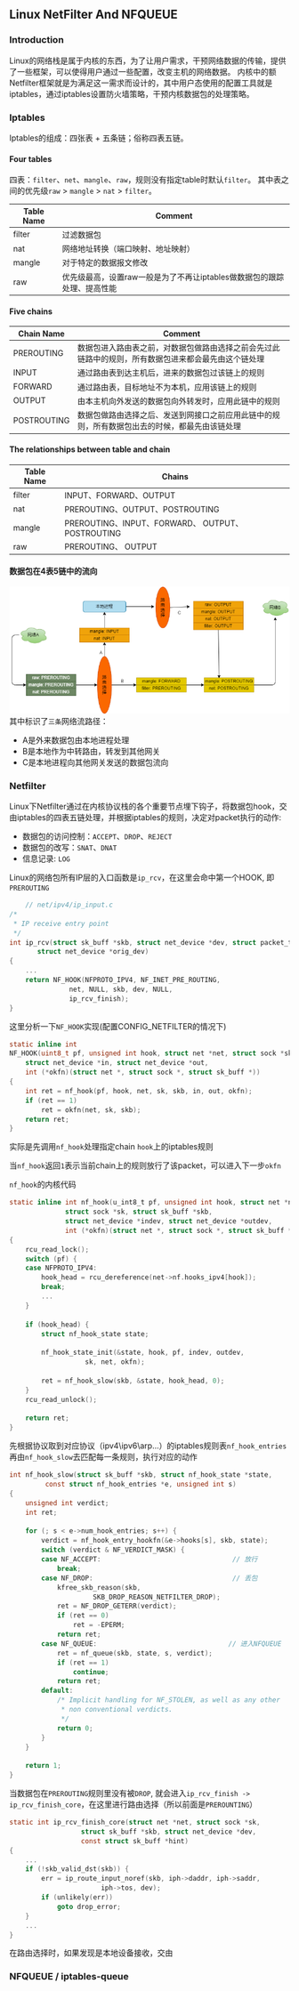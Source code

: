 ## Linux NetFilter And NFQUEUE

### Introduction
Linux的网络栈是属于内核的东西，为了让用户需求，干预网络数据的传输，提供了一些框架，可以使得用户通过一些配置，改变主机的网络数据。
内核中的额Netfilter框架就是为满足这一需求而设计的，其中用户态使用的配置工具就是iptables，通过iptables设置防火墙策略，干预内核数据包的处理策略。

### Iptables
Iptables的组成：四张表 + 五条链；俗称四表五链。

#### Four tables
四表：`filter`、`net`、`mangle`、`raw`，规则没有指定table时默认`filter`。
其中表之间的优先级`raw` > `mangle` > `nat` > `filter`。

|   Table Name |    Comment |
| ------------ | ------------ |
|     filter   |   过滤数据包         |
|     nat      |    网络地址转换（端口映射、地址映射）          |
|     mangle   |    对于特定的数据报文修改          |
|     raw      |     优先级最高，设置raw一般是为了不再让iptables做数据包的跟踪处理、提高性能         |



#### Five chains

|   Chain Name |    Comment |
| ------------ | ------------ |
|     PREROUTING   |   数据包进入路由表之前，对数据包做路由选择之前会先过此链路中的规则，所有数据包进来都会最先由这个链处理         |
|     INPUT      |  通过路由表到达主机后，进来的数据包过该链上的规则        |
|     FORWARD   |    通过路由表，目标地址不为本机，应用该链上的规则          |
|     OUTPUT      |    由本主机向外发送的数据包向外转发时，应用此链中的规则       |
|     POSTROUTING      |   数据包做路由选择之后、发送到网接口之前应用此链中的规则，所有数据包出去的时候，都最先由该链处理  |


#### The relationships between table and chain

|   Table Name |    Chains  |
| ------------ | ------------ |
|    filter    |  INPUT、FORWARD、OUTPUT |
|     nat      |     PREROUTING、OUTPUT、POSTROUTING |
|     mangle   |     PREROUTING、INPUT、FORWARD、 OUTPUT、 POSTROUTING |
|     raw      |     PREROUTING、 OUTPUT     |

#### 数据包在4表5链中的流向

![](images\iptables_packet_flow.png)
其中标识了`三条`网络流路径：
* A是外来数据包由本地进程处理
* B是本地作为中转路由，转发到其他网关
* C是本地进程向其他网关发送的数据包流向


### Netfilter
Linux下Netfilter通过在内核协议栈的各个重要节点埋下钩子，将数据包hook，交由iptables的四表五链处理，并根据iptables的规则，决定对packet执行的动作:
* 数据包的访问控制：`ACCEPT`、`DROP`、`REJECT`
* 数据包的改写：`SNAT`、`DNAT`
* 信息记录: `LOG`

Linux的网络包所有IP层的入口函数是`ip_rcv`，在这里会命中第一个HOOK, 即`PREROUTING`
```c
    // net/ipv4/ip_input.c
/*
 * IP receive entry point
 */
int ip_rcv(struct sk_buff *skb, struct net_device *dev, struct packet_type *pt,
	   struct net_device *orig_dev)
{
    ...
	return NF_HOOK(NFPROTO_IPV4, NF_INET_PRE_ROUTING,
		       net, NULL, skb, dev, NULL,
		       ip_rcv_finish);
}
```
这里分析一下`NF_HOOK`实现(配置CONFIG_NETFILTER的情况下)
```c
static inline int
NF_HOOK(uint8_t pf, unsigned int hook, struct net *net, struct sock *sk, struct sk_buff *skb,
	struct net_device *in, struct net_device *out,
	int (*okfn)(struct net *, struct sock *, struct sk_buff *))
{
	int ret = nf_hook(pf, hook, net, sk, skb, in, out, okfn);
	if (ret == 1)
		ret = okfn(net, sk, skb);
	return ret;
}
```
实际是先调用`nf_hook`处理指定chain `hook`上的iptables规则

当`nf_hook`返回`1`表示当前chain上的规则放行了该packet，可以进入下一步`okfn`

`nf_hook`的内核代码
```c
static inline int nf_hook(u_int8_t pf, unsigned int hook, struct net *net,
			  struct sock *sk, struct sk_buff *skb,
			  struct net_device *indev, struct net_device *outdev,
			  int (*okfn)(struct net *, struct sock *, struct sk_buff *))
{
	rcu_read_lock();
	switch (pf) {
	case NFPROTO_IPV4:
		hook_head = rcu_dereference(net->nf.hooks_ipv4[hook]);
		break;
        ...
	}

	if (hook_head) {
		struct nf_hook_state state;

		nf_hook_state_init(&state, hook, pf, indev, outdev,
				   sk, net, okfn);

		ret = nf_hook_slow(skb, &state, hook_head, 0);
	}
	rcu_read_unlock();

	return ret;
}
```
先根据协议取到对应协议（ipv4\ipv6\arp\...）的iptables规则表`nf_hook_entries`
再由`nf_hook_slow`去匹配每一条规则，执行对应的动作
```c
int nf_hook_slow(struct sk_buff *skb, struct nf_hook_state *state,
		 const struct nf_hook_entries *e, unsigned int s)
{
	unsigned int verdict;
	int ret;

	for (; s < e->num_hook_entries; s++) {
		verdict = nf_hook_entry_hookfn(&e->hooks[s], skb, state);
		switch (verdict & NF_VERDICT_MASK) {
		case NF_ACCEPT:                                 // 放行
			break;
		case NF_DROP:                                   // 丢包
			kfree_skb_reason(skb,
					 SKB_DROP_REASON_NETFILTER_DROP);
			ret = NF_DROP_GETERR(verdict);
			if (ret == 0)
				ret = -EPERM;
			return ret;
		case NF_QUEUE:                                 // 进入NFQUEUE
			ret = nf_queue(skb, state, s, verdict);
			if (ret == 1)
				continue;
			return ret;
		default:
			/* Implicit handling for NF_STOLEN, as well as any other
			 * non conventional verdicts.
			 */
			return 0;
		}
	}

	return 1;
}
```
当数据包在`PREROUTING`规则里没有被`DROP`, 就会进入`ip_rcv_finish -> ip_rcv_finish_core`，在这里进行路由选择（所以前面是`PREROUNTING`）
```c
static int ip_rcv_finish_core(struct net *net, struct sock *sk,
			      struct sk_buff *skb, struct net_device *dev,
			      const struct sk_buff *hint)
{
    ...
    if (!skb_valid_dst(skb)) {
		err = ip_route_input_noref(skb, iph->daddr, iph->saddr,
					   iph->tos, dev);
		if (unlikely(err))
			goto drop_error;
	}
    ...
}
```

在路由选择时，如果发现是本地设备接收，交由
### NFQUEUE / iptables-queue

